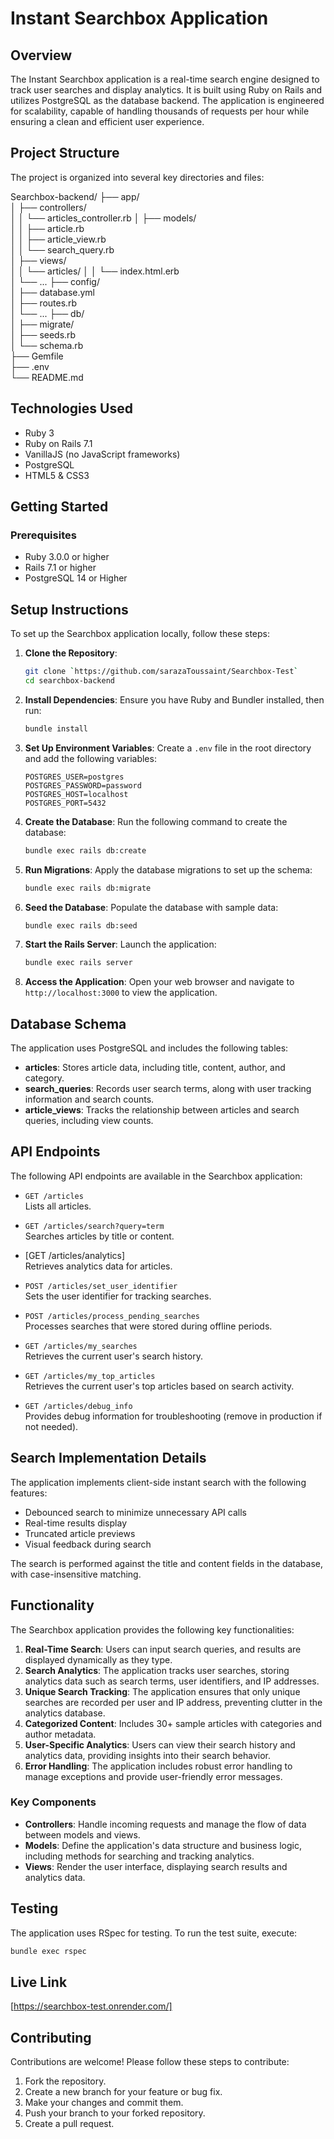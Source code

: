 # Instant Searchbox Application

## Overview

The Instant Searchbox application is a real-time search engine designed to track user searches and display analytics. It is built using Ruby on Rails and utilizes PostgreSQL as the database backend. The application is engineered for scalability, capable of handling thousands of requests per hour while ensuring a clean and efficient user experience.


## Project Structure

The project is organized into several key directories and files:

Searchbox-backend/
├── app/               
│   ├── controllers/        
│   │   └── articles_controller.rb 
│   ├── models/            
│   │   ├── article.rb        
│   │   ├── article_view.rb    
│   │   └── search_query.rb   
│   ├── views/                
│   │   └── articles/
│   │       └── index.html.erb   
│   └── ...
├── config/                 
│   ├── database.yml           
│   ├── routes.rb          
│   └── ...
├── db/                       
│   ├── migrate/                 
│   ├── seeds.rb                
│   └── schema.rb               
├── Gemfile                     
├── .env                         
└── README.md                    


## Technologies Used

- Ruby 3
- Ruby on Rails 7.1
- VanillaJS (no JavaScript frameworks)
- PostgreSQL 
- HTML5 & CSS3

## Getting Started

### Prerequisites

- Ruby 3.0.0 or higher
- Rails 7.1 or higher
- PostgreSQL 14 or Higher

## Setup Instructions

To set up the Searchbox application locally, follow these steps:

1. **Clone the Repository**:
   ```bash
   git clone `https://github.com/sarazaToussaint/Searchbox-Test`
   cd searchbox-backend
   ```

2. **Install Dependencies**:
   Ensure you have Ruby and Bundler installed, then run:
   ```bash
   bundle install
   ```

3. **Set Up Environment Variables**:
   Create a `.env` file in the root directory and add the following variables:
   ```plaintext
   POSTGRES_USER=postgres
   POSTGRES_PASSWORD=password
   POSTGRES_HOST=localhost
   POSTGRES_PORT=5432
   ```

4. **Create the Database**:
   Run the following command to create the database:
   ```bash
   bundle exec rails db:create
   ```

5. **Run Migrations**:
   Apply the database migrations to set up the schema:
   ```bash
   bundle exec rails db:migrate
   ```

6. **Seed the Database**:
   Populate the database with sample data:
   ```bash
   bundle exec rails db:seed
   ```

7. **Start the Rails Server**:
   Launch the application:
   ```bash
   bundle exec rails server
   ```

8. **Access the Application**:
   Open your web browser and navigate to `http://localhost:3000` to view the application.

## Database Schema

The application uses PostgreSQL and includes the following tables:

- **articles**: Stores article data, including title, content, author, and category.
- **search_queries**: Records user search terms, along with user tracking information and search counts.
- **article_views**: Tracks the relationship between articles and search queries, including view counts.

## API Endpoints

The following API endpoints are available in the Searchbox application:

- `GET /articles`  
  Lists all articles.

- `GET /articles/search?query=term`  
  Searches articles by title or content.

- [GET /articles/analytics]  
  Retrieves analytics data for articles.

- `POST /articles/set_user_identifier`  
  Sets the user identifier for tracking searches.

- `POST /articles/process_pending_searches`  
  Processes searches that were stored during offline periods.

- `GET /articles/my_searches`  
  Retrieves the current user's search history.

- `GET /articles/my_top_articles`  
  Retrieves the current user's top articles based on search activity.

- `GET /articles/debug_info`  
  Provides debug information for troubleshooting (remove in production if not needed).

## Search Implementation Details

The application implements client-side instant search with the following features:

- Debounced search to minimize unnecessary API calls
- Real-time results display
- Truncated article previews
- Visual feedback during search

The search is performed against the title and content fields in the database, with case-insensitive matching.

## Functionality

The Searchbox application provides the following key functionalities:

1. **Real-Time Search**: Users can input search queries, and results are displayed dynamically as they type.
2. **Search Analytics**: The application tracks user searches, storing analytics data such as search terms, user identifiers, and IP addresses.
3. **Unique Search Tracking**: The application ensures that only unique searches are recorded per user and IP address, preventing clutter in the analytics database.
4. **Categorized Content**: Includes 30+ sample articles with categories and author metadata.
5. **User-Specific Analytics**: Users can view their search history and analytics data, providing insights into their search behavior.
6. **Error Handling**: The application includes robust error handling to manage exceptions and provide user-friendly error messages.

### Key Components

- **Controllers**: Handle incoming requests and manage the flow of data between models and views.
- **Models**: Define the application's data structure and business logic, including methods for searching and tracking analytics.
- **Views**: Render the user interface, displaying search results and analytics data.

## Testing

The application uses RSpec for testing. To run the test suite, execute:
```bash
bundle exec rspec
```

## Live Link 

[https://searchbox-test.onrender.com/]

## Contributing

Contributions are welcome! Please follow these steps to contribute:

1. Fork the repository.
2. Create a new branch for your feature or bug fix.
3. Make your changes and commit them.
4. Push your branch to your forked repository.
5. Create a pull request.

